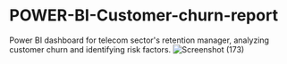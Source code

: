 # POWER-BI-Customer-churn-report
Power BI dashboard for telecom sector's retention manager, analyzing customer churn and identifying risk factors.
![Screenshot (173)](https://github.com/AbhishekSuneja/POWER-BI-Customer-churn-report/assets/136248049/6fd8adac-8596-410a-97ac-0f4cc8d99fec)
